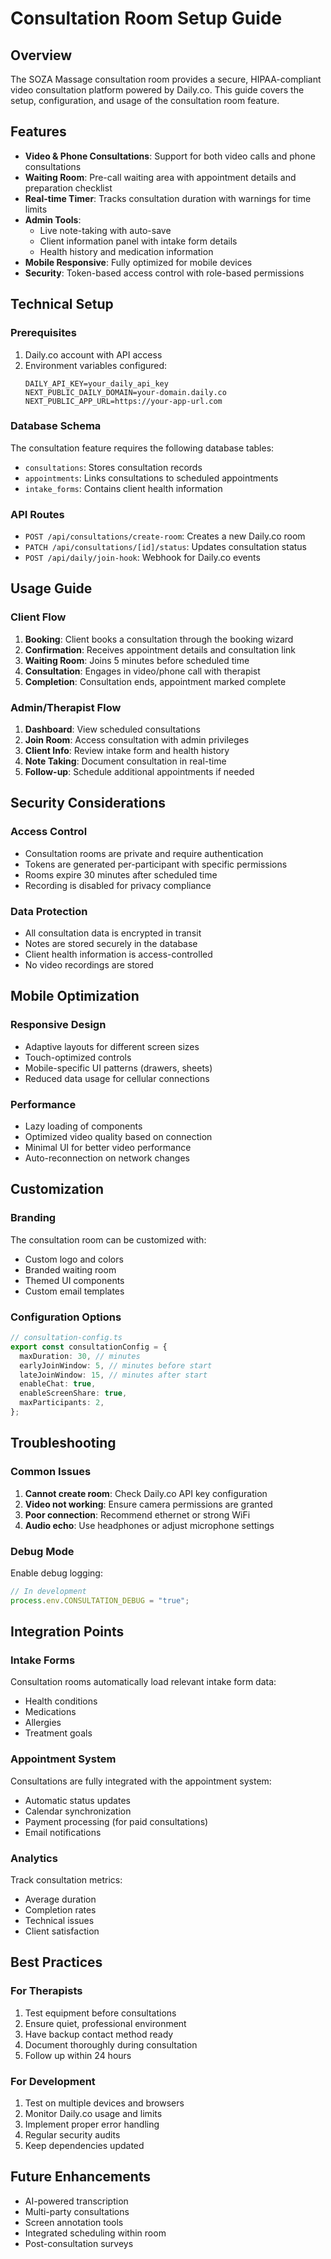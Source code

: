 # Consultation Room Setup Guide

## Overview

The SOZA Massage consultation room provides a secure, HIPAA-compliant video consultation platform powered by Daily.co. This guide covers the setup, configuration, and usage of the consultation room feature.

## Features

- **Video & Phone Consultations**: Support for both video calls and phone consultations
- **Waiting Room**: Pre-call waiting area with appointment details and preparation checklist
- **Real-time Timer**: Tracks consultation duration with warnings for time limits
- **Admin Tools**:
  - Live note-taking with auto-save
  - Client information panel with intake form details
  - Health history and medication information
- **Mobile Responsive**: Fully optimized for mobile devices
- **Security**: Token-based access control with role-based permissions

## Technical Setup

### Prerequisites

1. Daily.co account with API access
2. Environment variables configured:
   ```env
   DAILY_API_KEY=your_daily_api_key
   NEXT_PUBLIC_DAILY_DOMAIN=your-domain.daily.co
   NEXT_PUBLIC_APP_URL=https://your-app-url.com
   ```

### Database Schema

The consultation feature requires the following database tables:

- `consultations`: Stores consultation records
- `appointments`: Links consultations to scheduled appointments
- `intake_forms`: Contains client health information

### API Routes

- `POST /api/consultations/create-room`: Creates a new Daily.co room
- `PATCH /api/consultations/[id]/status`: Updates consultation status
- `POST /api/daily/join-hook`: Webhook for Daily.co events

## Usage Guide

### Client Flow

1. **Booking**: Client books a consultation through the booking wizard
2. **Confirmation**: Receives appointment details and consultation link
3. **Waiting Room**: Joins 5 minutes before scheduled time
4. **Consultation**: Engages in video/phone call with therapist
5. **Completion**: Consultation ends, appointment marked complete

### Admin/Therapist Flow

1. **Dashboard**: View scheduled consultations
2. **Join Room**: Access consultation with admin privileges
3. **Client Info**: Review intake form and health history
4. **Note Taking**: Document consultation in real-time
5. **Follow-up**: Schedule additional appointments if needed

## Security Considerations

### Access Control

- Consultation rooms are private and require authentication
- Tokens are generated per-participant with specific permissions
- Rooms expire 30 minutes after scheduled time
- Recording is disabled for privacy compliance

### Data Protection

- All consultation data is encrypted in transit
- Notes are stored securely in the database
- Client health information is access-controlled
- No video recordings are stored

## Mobile Optimization

### Responsive Design

- Adaptive layouts for different screen sizes
- Touch-optimized controls
- Mobile-specific UI patterns (drawers, sheets)
- Reduced data usage for cellular connections

### Performance

- Lazy loading of components
- Optimized video quality based on connection
- Minimal UI for better video performance
- Auto-reconnection on network changes

## Customization

### Branding

The consultation room can be customized with:

- Custom logo and colors
- Branded waiting room
- Themed UI components
- Custom email templates

### Configuration Options

```typescript
// consultation-config.ts
export const consultationConfig = {
  maxDuration: 30, // minutes
  earlyJoinWindow: 5, // minutes before start
  lateJoinWindow: 15, // minutes after start
  enableChat: true,
  enableScreenShare: true,
  maxParticipants: 2,
};
```

## Troubleshooting

### Common Issues

1. **Cannot create room**: Check Daily.co API key configuration
2. **Video not working**: Ensure camera permissions are granted
3. **Poor connection**: Recommend ethernet or strong WiFi
4. **Audio echo**: Use headphones or adjust microphone settings

### Debug Mode

Enable debug logging:

```typescript
// In development
process.env.CONSULTATION_DEBUG = "true";
```

## Integration Points

### Intake Forms

Consultation rooms automatically load relevant intake form data:

- Health conditions
- Medications
- Allergies
- Treatment goals

### Appointment System

Consultations are fully integrated with the appointment system:

- Automatic status updates
- Calendar synchronization
- Payment processing (for paid consultations)
- Email notifications

### Analytics

Track consultation metrics:

- Average duration
- Completion rates
- Technical issues
- Client satisfaction

## Best Practices

### For Therapists

1. Test equipment before consultations
2. Ensure quiet, professional environment
3. Have backup contact method ready
4. Document thoroughly during consultation
5. Follow up within 24 hours

### For Development

1. Test on multiple devices and browsers
2. Monitor Daily.co usage and limits
3. Implement proper error handling
4. Regular security audits
5. Keep dependencies updated

## Future Enhancements

- AI-powered transcription
- Multi-party consultations
- Screen annotation tools
- Integrated scheduling within room
- Post-consultation surveys
